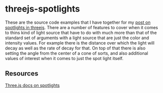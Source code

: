 # threejs-spotlights

These are the source code examples that I have together for my [post on spotlights in threejs](https://dustinpfister.github.io/2018/04/11/threejs-spotlights/). There are a number of features to cover when it comes to thins kind of light source that have to do with much more than that of the standard set of arguments with a light source that are just the color and intensity values. For example there is the distance over which the light will decay as well as the rate of decay for that. On top of that there is also setting the angle from the center of a cone of sorts, and also additional values of interest when it comes to just the spot light itself.

## Resources

[Three.js docs on spotlights ](https://threejs.org/docs/#api/en/lights/SpotLight)

